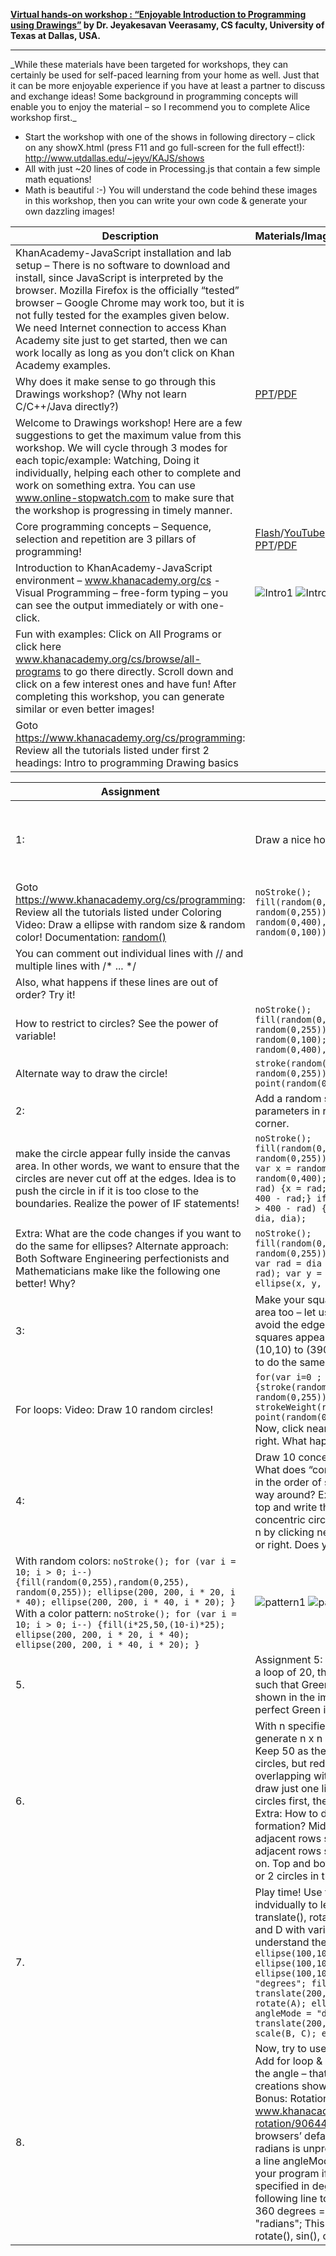 __[Virtual hands-on workshop : “Enjoyable Introduction to Programming using  Drawings”](http://www.utdallas.edu/~veerasam/kajs/virutal_workshop.docx)  by Dr. Jeyakesavan Veerasamy, CS faculty,
University of Texas at Dallas, USA.__
<hr>
_While these materials have been targeted for workshops, they can certainly be used for self-paced learning from your home as well. Just that it can be more enjoyable experience if you have at least a partner to discuss and exchange ideas! Some background in programming concepts will enable you to enjoy the material – so I recommend you to complete Alice workshop first._

* Start the workshop with one of the shows in following directory – click on any showX.html (press F11 and go full-screen for the full effect!): http://www.utdallas.edu/~jeyv/KAJS/shows
* All with just ~20 lines of code in Processing.js that contain a few simple math equations!
* Math is beautiful :-) You will understand the code behind these images in this workshop, then you can write your own code & generate your own dazzling images!

Description | Materials/Images
---- | ---- 
KhanAcademy-JavaScript installation and lab setup – There is no software to download and install, since JavaScript is interpreted by the browser. Mozilla Firefox is the officially “tested” browser – Google Chrome may work too, but it is not fully tested for the examples given below. We need Internet connection to access Khan Academy site just to get started, then we can work locally as long as you don’t click on Khan Academy examples. | 
Why does it make sense to go through this Drawings workshop? (Why not learn C/C++/Java directly?) | [PPT](http://www.utdallas.edu/~veerasam/kajs/why_alice_first.pptx)/[PDF](http://www.utdallas.edu/~veerasam/kajs/why_alice_first.pdf)
Welcome to Drawings workshop! Here are a few suggestions to get the maximum value from this workshop. We will cycle through 3 modes for each topic/example: Watching, Doing it individually, helping each other to complete and work on something extra. You can use www.online-stopwatch.com to make sure that the workshop is progressing in timely manner. |
Core programming concepts – Sequence, selection and repetition are 3 pillars of programming! | [Flash](http://www.utdallas.edu/~veerasam/kajs/programming_basics.swf)/[YouTube](http://www.youtube.com/watch?v=Ww7UJCUm9IE), [PPT](http://www.utdallas.edu/~veerasam/kajs/Programming_Basics.PPTX)/[PDF](http://www.utdallas.edu/~veerasam/kajs/Programming_Basics.pdf)
Introduction to KhanAcademy-JavaScript environment – www.khanacademy.org/cs - Visual Programming – free-form typing – you can see the output immediately or with one-click. | ![Intro1](http://www.utdallas.edu/~veerasam/kajs/index_files/image002.jpg) ![Intro2](http://www.utdallas.edu/~veerasam/kajs/index_files/image002.jpg)
Fun with examples: Click on All Programs or click here www.khanacademy.org/cs/browse/all-programs to go there directly. Scroll down and click on a few interest ones and have fun! After completing this workshop, you can generate similar or even better images! | 
Goto https://www.khanacademy.org/cs/programming: Review all the tutorials listed under first 2 headings: Intro to programming Drawing basics |

Assignment | Topic | Materials
---- | ---- | ----
1: | Draw a nice house! | Documentation: Click on Documentation or click here www.khanacademy.org/cs/docs  & processingjs.org/reference. Each API comes with a sample usage too.
 | Goto https://www.khanacademy.org/cs/programming: Review all the tutorials listed under Coloring Video: Draw a ellipse with random size & random color! Documentation: [random()](http://www.khanacademy.org/cs/randomlow-high/827911487) | `noStroke(); fill(random(0,255),random(0,255), random(0,255)); ellipse(random(0,400), random(0,400), random(0,100), random(0,100));`
 | You can comment out individual lines with // and multiple lines with /* ... */
 | Also, what happens if these lines are out of order? Try it! | 
  | How to restrict to circles? See the power of variable! | `noStroke(); fill(random(0,255),random(0,255), random(0,255)); var diameter = random(0,100); ellipse(random(0,400), random(0,400), diameter, diameter);`
  | Alternate way to draw the circle! | `stroke(random(0,255),random(0,255), random(0,255));strokeWeight(random(0,100)); point(random(0,400), random(0,400));`
2: | Add a random square! Unlike ellipse(), x and y parameters in rect() indicate the top, left corner. | 
 | make the circle appear fully inside the canvas area. In other words, we want to ensure that the circles are never cut off at the edges. Idea is to push the circle in if it is too close to the boundaries. Realize the power of IF statements! | `noStroke(); fill(random(0,255),random(0,255), random(0,255)); var dia = random(0,200); var x = random(0,400);  var y = random(0,400); var rad = dia / 2; if (x < rad) {x = rad;} if (x > 400 - rad) { x = 400 - rad;} if (y < rad) { y = rad; }if (y > 400 - rad) {y = 400 - rad;} ellipse(x, y, dia, dia);`
 | Extra: What are the code changes if you want to do the same for ellipses? Alternate approach: Both Software Engineering perfectionists and Mathematicians make like the following one better! Why? | `noStroke(); fill(random(0,255),random(0,255), random(0,255)); var dia = random(0,200); var rad = dia / 2; var x = random(rad,400-rad); var y = random(rad,400-rad); ellipse(x, y, dia, dia);`
3: | Make your square to appear within the canvas area too – let us go one step further – let us avoid the edges all-together – make the squares appear within the rectangular area of (10,10) to (390,390). Extra: What if we want to do the same for any rectangle?
 | For loops: Video: Draw 10 random circles! | `for(var i=0 ; i<10 ; i++) {stroke(random(0,255),random(0,255), random(0,255)); strokeWeight(random(0,100)); point(random(0,400), random(0,400)); }` Now, click near 10 and drag the mouse left or right. What happens?
4: | Draw 10 concentric randomly colored circles. What does “concentric” mean? Will you draw in the order of small to large circles, or other way around? Extra: Define a variable n at the top and write the generic code to draw n concentric circles instead. var n=10;... Change n by clicking near 10 and dragging mouse left or right. Does your code work properly? | ![concentric circles](http://www.utdallas.edu/~veerasam/kajs/index_files/image014.jpg)
 | With random colors: `noStroke(); for (var i = 10; i > 0; i--) {fill(random(0,255),random(0,255), random(0,255)); ellipse(200, 200, i * 20, i * 40); ellipse(200, 200, i * 40, i * 20); }` With a color pattern: `noStroke(); for (var i = 10; i > 0; i--) {fill(i*25,50,(10-i)*25); ellipse(200, 200, i * 20, i * 40); ellipse(200, 200, i * 40, i * 20); }` | ![pattern1](http://www.utdallas.edu/~veerasam/kajs/index_files/image016.jpg) ![pattern2](http://www.utdallas.edu/~veerasam/kajs/index_files/image018.jpg)
 5. | Assignment 5: Adjust the color pattern to use a loop of 20, then change the color pattern such that Green color appears in the middle as shown in the image. Extra: Can you make it perfect Green in the middle? | ![pattern3](http://www.utdallas.edu/~veerasam/kajs/index_files/image020.jpg)
 6. | With n specified at the top, how will you generate n x n equally distributed circles? Keep 50 as the default diameter size for circles, but reduce as needed to avoid overlapping with other circles. Take it easy & draw just one line of n equally distributed circles first, then expand it to n x n circles. Extra: How to draw circles in diamond formation? Middle row should have n circles, adjacent rows should have (n-2) circles, their adjacent rows should have (n-4) circles, so on. Top and bottom rows should have only 1 or 2 circles in the middle | ![iamge1](http://www.utdallas.edu/~veerasam/kajs/index_files/image022.jpg) ![image2](http://www.utdallas.edu/~veerasam/kajs/index_files/image024.jpg) ![image3](http://www.utdallas.edu/~veerasam/kajs/index_files/image026.jpg)
 7. | Play time! Use these code segments indvidually to learn about the behavior of translate(), rotate() and scale() – replace A,B,C and D with various values and try to understand the results! `fill(255,0,0); ellipse(100,100,50,50); translate(A,B); ellipse(100,100,50,50); translate(C,D); ellipse(100,100,50,50); angleMode = "degrees"; fill(255,0,0); translate(200,200); ellipse(100,100,50,50); rotate(A); ellipse(100,100,50,50); angleMode = "degrees"; fill(255,0,0); translate(200,200); ellipse(100,100,50,50); scale(B, C); ellipse(100,100,50,50);`
 8. | Now, try to use rotate() and scale() together. Add for loop & random fill color, then adjust the angle – that will take you to artistic creations shown below! Video: Drawing Bonus: Rotation! www.khanacademy.org/cs/drawing-bonus-rotation/906448125 Warning: Sometimes, browsers’ default setting of degrees vs. radians is unpredictable. You may want to add a line angleMode = "degrees"; to the top of your program if you want the angles to be specified in degrees. Also, you can use the following line to use radians instead (note: 360 degrees = 2 * PI radians): angleMode = "radians"; This setting affects the behavior of rotate(), sin(), cos(), tan(), etc.